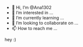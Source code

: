 - 👋 Hi, I’m @Ana1302
- 👀 I’m interested in ...
- 🌱 I’m currently learning ...
- 💞️ I’m looking to collaborate on ...
- 📫 How to reach me ...

<!---
Ana1302/Ana1302 is a ✨ special ✨ repository because its `README.md` (this file) appears on your GitHub profile.
You can click the Preview link to take a look at your changes.
---> hey :)
